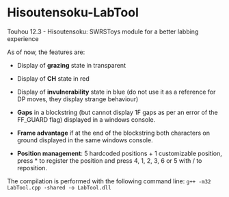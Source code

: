 # Hisoutensoku-LabTool
Touhou 12.3 - Hisoutensoku: SWRSToys module for a better labbing experience

As of now, the features are:
- Display of **grazing** state in transparent
- Display of **CH** state in red
- Display of **invulnerability** state in blue (do not use it as a reference for DP moves, they display strange behaviour)

- **Gaps** in a blockstring (but cannot display 1F gaps as per an error of the FF_GUARD flag) displayed in a windows console.
- **Frame advantage** if at the end of the blockstring both characters on ground displayed in the same windows console.

- **Position management**: 5 hardcoded positions + 1 customizable position, press * to register the position and press 4, 1, 2, 3, 6 or 5 with / to reposition.

The compilation is performed with the following command line: `g++ -m32 LabTool.cpp -shared -o LabTool.dll`
